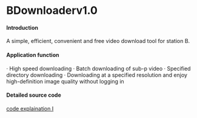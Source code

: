# BDownloaderv1.0

#### Introduction
A simple, efficient, convenient and free video download tool for station B.

#### Application function
· High speed downloading
· Batch downloading of sub-p video
· Specified directory downloading
· Downloading at a specified resolution and enjoy high-definition image quality without logging in

#### Detailed source code
[code explaination I](https://zhuanlan.zhihu.com/p/525049152)


